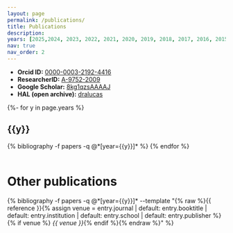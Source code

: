 ```yaml
---
layout: page
permalink: /publications/
title: Publications
description:
years: [2025,2024, 2023, 2022, 2021, 2020, 2019, 2018, 2017, 2016, 2015, 2014, 2013, 2012, 2011, 2010, 2009, 2007]
nav: true
nav_order: 2
---
```

<!-- _pages/publications.md -->
* **Orcid ID:** [0000-0003-2192-4416](https://orcid.org/0000-0003-2192-4416)
* **ResearcherID:** [A-9752-2009](https://www.webofscience.com/wos/author/rid/A-9752-2009)
* **Google Scholar:** [8kg1qzsAAAAJ](https://scholar.google.com/citations?user=8kg1qzsAAAAJ)
* **HAL (open archive):** [dralucas](https://cv.archives-ouvertes.fr/dralucas)

<div class="publications">

{%- for y in page.years %}
  <h2 class="year">{{y}}</h2>
  {% bibliography -f papers -q @*[year={{y}}]* %}
{% endfor %}
</div>

<br>
<h1 class="post-title">Other publications</h1>

<div class="publications">
  {% bibliography -f papers -q @*[year={{y}}]* --template "{% raw %}{{ reference }}{% assign venue = entry.journal | default: entry.booktitle | default: entry.institution | default: entry.school | default: entry.publisher %}{% if venue %} <em>{{ venue }}</em>{% endif %}{% endraw %}" %}
</div>

